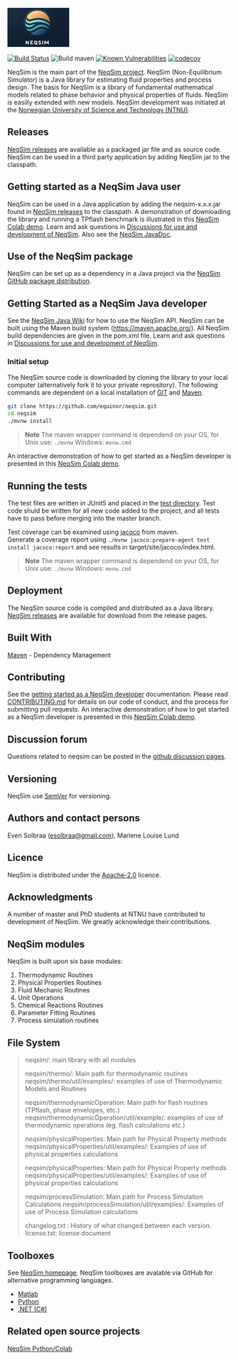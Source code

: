 ![NeqSim Logo](https://github.com/equinor/neqsim/blob/master/docs/wiki/neqsimlogocircleflatsmall.png)

[![Build Status](https://neqsim.visualstudio.com/neqsim_cicd/_apis/build/status/neqsim_build?branchName=master)](https://neqsim.visualstudio.com/neqsim_cicd/_build/latest?definitionId=1&branchName=master)
![Build maven](https://github.com/equinor/docs/actions/workflows/verify_build.yml/badge.svg?branch=master)
[![Known Vulnerabilities](https://snyk.io/test/github/equinor/neqsim/badge.svg)](https://snyk.io/test/github/equinor/neqsim)
[![codecov](https://codecov.io/gh/equinor/neqsim/branch/master/graph/badge.svg?token=IRnbAwRDtc)](https://codecov.io/gh/equinor/neqsim)

NeqSim is the main part of the [NeqSim project](https://equinor.github.io/neqsimhome/). NeqSim (Non-Equilibrium Simulator) is a Java library for estimating fluid properties and process design.
The basis for NeqSim is a library of fundamental mathematical models related to phase behavior and physical properties of fluids.  NeqSim is easilly extended with new models. NeqSim development was initiated at the [Norwegian University of Science and Technology (NTNU)](https://www.ntnu.edu/employees/even.solbraa).

## Releases

[NeqSim releases](https://github.com/equinor/neqsim/releases) are available as a packaged jar file and as source code. NeqSim can be used in a third party application by adding NeqSim jar to the classpath.

## Getting started as a NeqSim Java user

NeqSim can be used in a Java application by adding the neqsim-x.x.x.jar found in [NeqSim releases](https://github.com/equinor/neqsim/releases) to the classpath. A demonstration of downloading the library and running a TPflash  benchmark is illustrated in this [NeqSim Colab demo](https://colab.research.google.com/drive/1XkQ_CrVj2gLTtJvXhFQMWALzXii522CL). Learn and ask questions in [Discussions for use and development of NeqSim](https://github.com/equinor/neqsim/discussions). Also see the [NeqSim JavaDoc](https://htmlpreview.github.io/?https://github.com/equinor/neqsimhome/blob/master/javadoc/site/apidocs/index.html).

## Use of the NeqSim package
NeqSim can be set up as a dependency in a Java project via the [NeqSim GitHub package distribution](https://github.com/equinor/neqsim/packages/42822).

## Getting Started as a NeqSim Java developer

See the [NeqSim Java Wiki](https://github.com/equinor/neqsim/wiki) for how to use the NeqSim API.
NeqSim can be built using the Maven build system (https://maven.apache.org/). All NeqSim build dependencies are given in the pom.xml file. Learn and ask questions in [Discussions for use and development of NeqSim](https://github.com/equinor/neqsim/discussions).

### Initial setup

The NeqSim source code is downloaded by cloning the library to your local computer (alternatively fork it to your private reprository). The following commands are dependent on a local installation of [GIT](https://git-scm.com/) and [Maven](https://maven.apache.org/).

```bash
git clone https://github.com/equinor/neqsim.git
cd neqsim
./mvnw install
```
> **Note**
> The maven wrapper command is dependend on your OS, for Unix use: ```./mvnw```
> Windows:
> ```mvnw.cmd ```

An interactive demonstration of how to get started as a NeqSim developer is presented in this [NeqSim Colab demo](https://colab.research.google.com/drive/1JiszeCxfpcJZT2vejVWuNWGmd9SJdNC7).  

## Running the tests

The test files are written in JUnit5 and placed in the [test directory](https://github.com/equinor/neqsim/tree/master/src/test). Test code shuld be written for all new code added to the project, and all tests have to pass before merging into the master branch.  

Test coverage can be examined using [jacoco](https://www.eclemma.org/jacoco/) from maven.  
Generate a coverage report using `./mvnw jacoco:prepare-agent test install jacoco:report` and see results in target/site/jacoco/index.html.
> **Note**
> The maven wrapper command is dependend on your OS, for Unix use: ```./mvnw```
> Windows:
> ```mvnw.cmd ```


## Deployment

The NeqSim source code is compiled and distributed as a Java library. [NeqSim releases](https://github.com/equinor/neqsim/releases) are available for download from the release pages.

## Built With

[Maven](https://maven.apache.org/) - Dependency Management

## Contributing

See the [getting started as a NeqSim developer](https://github.com/equinor/neqsim/wiki/Getting-started-as-a-NeqSim-developer) documentation. Please read [CONTRIBUTING.md](CONTRIBUTING.md) for details on our code of conduct, and the process for submitting pull requests. An interactive demonstration of how to get started as a NeqSim developer is presented in this [NeqSim Colab demo](https://colab.research.google.com/drive/1JiszeCxfpcJZT2vejVWuNWGmd9SJdNC7).  

## Discussion forum

Questions related to neqsim can be posted in the [github discussion pages](https://github.com/equinor/neqsim/discussions).

## Versioning

NeqSim use [SemVer](https://semver.org/) for versioning.

## Authors and contact persons

Even Solbraa (esolbraa@gmail.com),  Marlene Louise Lund

## Licence

NeqSim is distributed under the [Apache-2.0](https://github.com/equinor/neqsim/blob/master/LICENSE) licence.

## Acknowledgments

A number of master and PhD students at NTNU have contributed to development of NeqSim. We greatly acknowledge their contributions.

## NeqSim modules

NeqSim is built upon six base modules:

1. Thermodynamic Routines
2. Physical Properties Routines
3. Fluid Mechanic Routines
4. Unit Operations
5. Chemical Reactions Routines
6. Parameter Fitting Routines
7. Process simulation routines

## File System

>neqsim/: main library with all modules
>
>neqsim/thermo/: Main path for thermodynamic routines
>neqsim/thermo/util/examples/: examples of use of Thermodynamic Models and Routines
>
>neqsim/thermodynamicOperation: Main path for flash routines (TPflash, phase envelopes, etc.)
>neqsim/thermodynamicOperation/util/example/: examples of use of thermodynamic operations (eg. flash calculations etc.)
>
>neqsim/physicalProperties: Main path for Physical Property methods
>neqsim/physicalProperties/util/examples/: Examples of use of physical properties calculations
>
>neqsim/physicalProperties: Main path for Physical Property methods
>neqsim/physicalProperties/util/examples/: Examples of use of physical properties calculations
>
>neqsim/processSimulation: Main path for Process Simulation Calculations
>neqsim/processSimulation/util/examples/: Examples of use of Process Simulation calculations
>
>changelog.txt : History of what changed between each version.
>license.txt: license document

## Toolboxes

See [NeqSim homepage](https://equinor.github.io/neqsimhome/). NeqSim toolboxes are avalable via GitHub for alternative programming languages.

* [Matlab](https://github.com/equinor/neqsimmatlab)
* [Python](https://github.com/equinor/neqsimpython)
* [.NET (C#)](https://github.com/equinor/neqsimcapeopen)

## Related open source projects

[NeqSim Python/Colab](https://github.com/EvenSol/NeqSim-Colab)
